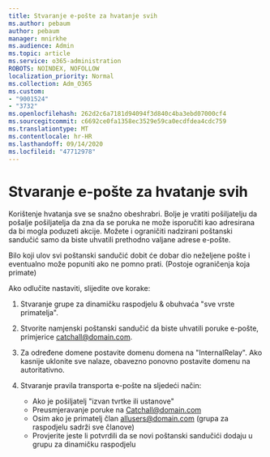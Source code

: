 ```yaml
---
title: Stvaranje e-pošte za hvatanje svih
ms.author: pebaum
author: pebaum
manager: mnirkhe
ms.audience: Admin
ms.topic: article
ms.service: o365-administration
ROBOTS: NOINDEX, NOFOLLOW
localization_priority: Normal
ms.collection: Adm_O365
ms.custom:
- "9001524"
- "3732"
ms.openlocfilehash: 262d2c6a7181d94094f3d840c4ba3ebd07000cf4
ms.sourcegitcommit: c6692ce0fa1358ec3529e59ca0ecdfdea4cdc759
ms.translationtype: MT
ms.contentlocale: hr-HR
ms.lasthandoff: 09/14/2020
ms.locfileid: "47712978"
---
```

# <a name="create-an-email-catch-all"></a>Stvaranje e-pošte za hvatanje svih

Korištenje hvatanja sve se snažno obeshrabri. Bolje je vratiti pošiljatelju da pošalje pošiljatelja da zna da se poruka ne može isporučiti kao adresirana da bi mogla poduzeti akcije. Možete i ograničiti nadzirani poštanski sandučić samo da biste uhvatili prethodno valjane adrese e-pošte. 

Bilo koji ulov svi poštanski sandučić dobit će dobar dio neželjene pošte i eventualno može popuniti ako ne pomno prati. (Postoje ograničenja koja primate) 

Ako odlučite nastaviti, slijedite ove korake:

1. Stvaranje grupe za dinamičku raspodjelu & obuhvaća "sve vrste primatelja".

2. Stvorite namjenski poštanski sandučić da biste uhvatili poruke e-pošte, primjerice catchall@domain.com.

3. Za određene domene postavite domenu domena na "InternalRelay". Ako kasnije uklonite sve nalaze, obavezno ponovno postavite domenu na autoritativno.

4. Stvaranje pravila transporta e-pošte na sljedeći način:

    - Ako je pošiljatelj "izvan tvrtke ili ustanove"
    - Preusmjeravanje poruke na Catchall@domain.com
    - Osim ako je primatelj član allusers@domain.com (grupa za raspodjelu sadrži sve članove)
    - Provjerite jeste li potvrdili da se novi poštanski sandučići dodaju u grupu za dinamičku raspodjelu
